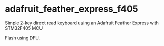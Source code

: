 # adafruit_feather_express_f405

Simple 2-key direct read keyboard using an Adafruit Feather Express with STM32F405 MCU

Flash using DFU.
